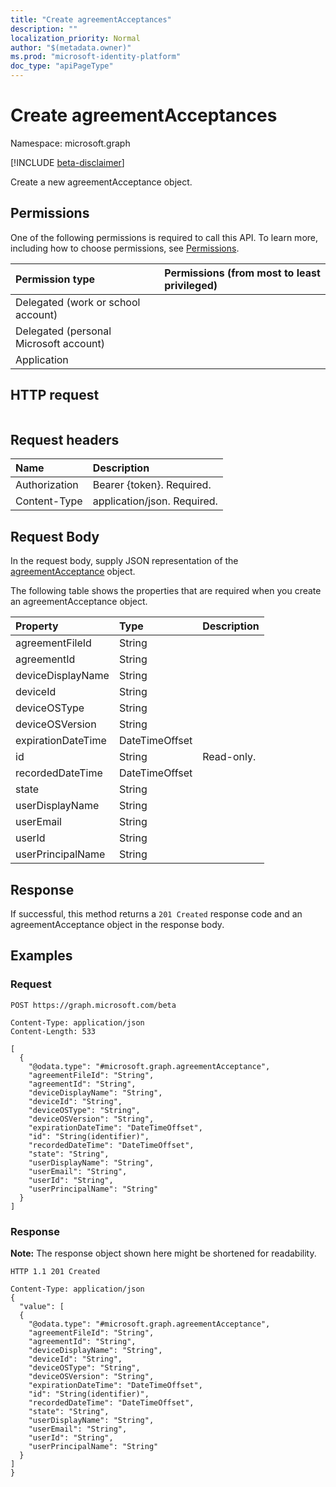 ```yaml
---
title: "Create agreementAcceptances"
description: ""
localization_priority: Normal
author: "$(metadata.owner)"
ms.prod: "microsoft-identity-platform"
doc_type: "apiPageType"
---
```


# Create agreementAcceptances

Namespace: microsoft.graph

[!INCLUDE [beta-disclaimer](../../includes/beta-disclaimer.md)]

Create a new agreementAcceptance object.

## Permissions

One of the following permissions is required to call this API. To learn more, including how to choose permissions, see [Permissions](/graph/permissions-reference).

| Permission type                        | Permissions (from most to least privileged) |
| :------------------------------------- | :------------------------------------------ |
| Delegated (work or school account)     |                                             |
| Delegated (personal Microsoft account) |                                             |
| Application                            |                                             |

## HTTP request

<!-- {
  "blockType": "ignored"
}
-->

```http

```

## Request headers

| Name          | Description                 |
| :------------ | :-------------------------- |
| Authorization | Bearer {token}. Required.   |
| Content-Type  | application/json. Required. |

## Request Body

In the request body, supply JSON representation of the [agreementAcceptance](../resources/-agreementacceptance.md) object.

<!-- Actions and Functions -->

<!-- CRUD Methods -->

The following table shows the properties that are required when you create an agreementAcceptance object.

| Property           | Type           | Description |
| :----------------- | :------------- | :---------- |
| agreementFileId    | String         |             |
| agreementId        | String         |             |
| deviceDisplayName  | String         |             |
| deviceId           | String         |             |
| deviceOSType       | String         |             |
| deviceOSVersion    | String         |             |
| expirationDateTime | DateTimeOffset |             |
| id                 | String         | Read-only.  |
| recordedDateTime   | DateTimeOffset |             |
| state              | String         |             |
| userDisplayName    | String         |             |
| userEmail          | String         |             |
| userId             | String         |             |
| userPrincipalName  | String         |             |

## Response

If successful, this method returns a `201 Created` response code and an agreementAcceptance object in the response body.

## Examples

### Request

<!-- {
  "blockType": "request",
  "name": "create_agreementacceptances"
}
-->

```http
POST https://graph.microsoft.com/beta

Content-Type: application/json
Content-Length: 533

[
  {
    "@odata.type": "#microsoft.graph.agreementAcceptance",
    "agreementFileId": "String",
    "agreementId": "String",
    "deviceDisplayName": "String",
    "deviceId": "String",
    "deviceOSType": "String",
    "deviceOSVersion": "String",
    "expirationDateTime": "DateTimeOffset",
    "id": "String(identifier)",
    "recordedDateTime": "DateTimeOffset",
    "state": "String",
    "userDisplayName": "String",
    "userEmail": "String",
    "userId": "String",
    "userPrincipalName": "String"
  }
]

```

### Response

**Note:** The response object shown here might be shortened for readability.

<!-- {
  "blockType": "response",
  "truncated": true,
  "@odata.type": "$(this.ReturnTypeFullName)"
}
-->

```http
HTTP 1.1 201 Created

Content-Type: application/json
{
  "value": [
  {
    "@odata.type": "#microsoft.graph.agreementAcceptance",
    "agreementFileId": "String",
    "agreementId": "String",
    "deviceDisplayName": "String",
    "deviceId": "String",
    "deviceOSType": "String",
    "deviceOSVersion": "String",
    "expirationDateTime": "DateTimeOffset",
    "id": "String(identifier)",
    "recordedDateTime": "DateTimeOffset",
    "state": "String",
    "userDisplayName": "String",
    "userEmail": "String",
    "userId": "String",
    "userPrincipalName": "String"
  }
]
}

```
